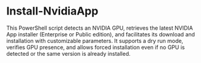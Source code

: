 # Install-NvidiaApp
This PowerShell script detects an NVIDIA GPU, retrieves the latest NVIDIA App installer (Enterprise or Public edition), and facilitates its download and installation with customizable parameters. It supports a dry run mode, verifies GPU presence, and allows forced installation even if no GPU is detected or the same version is already installed.
